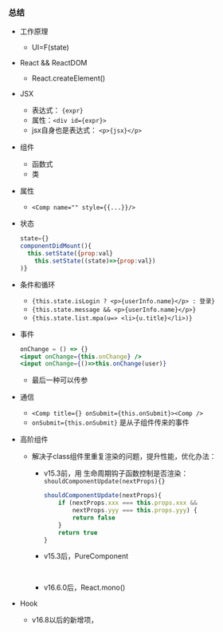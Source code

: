 ### 总结

+ 工作原理

  + UI=F(state)
  
+ React && ReactDOM 

  + React.createElement()
  
+ JSX

  +  表达式： `{expr}`
  + 属性：`<div id={expr}>`
  + jsx自身也是表达式： `<p>{jsx}</p>`

+ 组件

  + 函数式
  + 类

+ 属性

  + `<Comp name="" style={{...}}/>`

+ 状态

  ```jsx
  state={} 
  componentDidMount(){
  	this.setState({prop:val}
      this.setState((state)=>{prop:val})
  )}
  ```


+ 条件和循环

  + `{this.state.isLogin ? <p>{userInfo.name}</p> : 登录}`
  + `{this.state.message && <p>{userInfo.name}</p>}`
  + `{this.state.list.mpa(u=> <li>{u.title}</li>)}`

+ 事件

  ```jsx
  onChange = () => {}
  <input onChange={this.onChange} />
  <input onChange={()=>this.onChange(user)}
  ```


  + 最后一种可以传参

+ 通信

  + `<Comp title={} onSubmit={this.onSubmit}><Comp />`
  + `onSubmit={this.onSubmit}` 是从子组件传来的事件
  
+ 高阶组件


  + 解决子class组件里重复渲染的问题，提升性能，优化办法：


    + v15.3前，用 生命周期钩子函数控制是否渲染：`shouldComponentUpdate(nextProps){}`

      ```jsx
      shouldComponentUpdate(nextProps){
          if (nextProps.xxx === this.props.xxx &&
              nextProps.yyy === this.props.yyy) {
              return false
          }
          return true
      }
      ```

    + v15.3后，PureComponent

      ```jsx
          
      ```

    + v16.6.0后，React.mono()


+ Hook
  + v16.8以后的新增项，